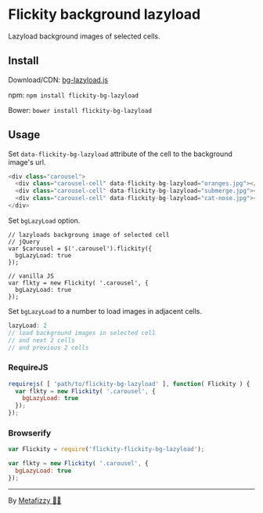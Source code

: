 # Flickity background lazyload

Lazyload background images of selected cells.

## Install

Download/CDN: [bg-lazyload.js](https://unpkg.com/flickity-bg-lazyload@1/bg-lazyload.js)

npm: `npm install flickity-bg-lazyload`

Bower: `bower install flickity-bg-lazyload`

## Usage

Set `data-flickity-bg-lazyload` attribute of the cell to the background image's url.

``` js
<div class="carousel">
  <div class="carousel-cell" data-flickity-bg-lazyload="oranges.jpg"></div>
  <div class="carousel-cell" data-flickity-bg-lazyload="submerge.jpg"></div>
  <div class="carousel-cell" data-flickity-bg-lazyload="cat-nose.jpg"></div>
</div>
```

Set `bgLazyLoad` option.

```
// lazyloads backgroung image of selected cell
// jQuery
var $carousel = $('.carousel').flickity({
  bgLazyLoad: true
});

// vanilla JS
var flkty = new Flickity( '.carousel', {
  bgLazyLoad: true
});
```

Set `bgLazyLoad` to a number to load images in adjacent cells.

``` js
lazyLoad: 2
// load background images in selected cell
// and next 2 cells
// and previous 2 cells
```

### RequireJS

``` js
requirejs( [ 'path/to/flickity-bg-lazyload' ], function( Flickity ) {
  var flkty = new Flickity( '.carousel', {
    bgLazyLoad: true
  });
});
```

### Browserify

``` js
var Flickity = require('flickity-flickity-bg-lazyload');

var flkty = new Flickity( '.carousel', {
  bgLazyLoad: true
});
```

---

By [Metafizzy 🌈🐻](http://metafizzy.co) 
